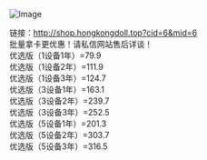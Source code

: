 ![Image](https://github.com/user-attachments/assets/71a6538c-a536-46bd-bddf-a293d5584880)

链接：http://shop.hongkongdoll.top?cid=6&mid=6  
批量拿卡更优惠！请私信网站售后详谈！  
优选版（1设备1年）=79.9  
优选版（1设备2年）=111.9  
优选版（1设备3年）=124.7  
优选版（3设备1年）=163.1  
优选版（3设备2年）=239.7  
优选版（3设备3年）=252.5  
优选版（5设备1年）=201.3  
优选版（5设备2年）=303.7  
优选版（5设备3年）=316.5  
